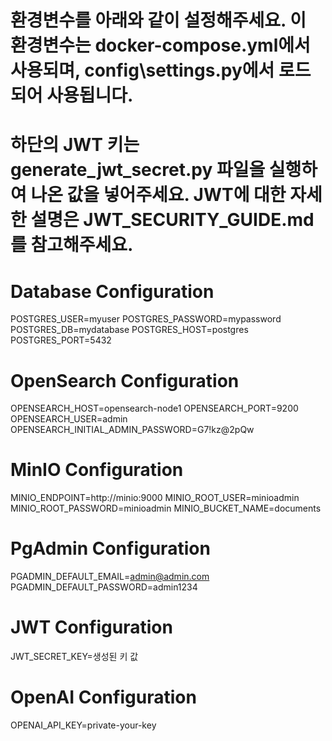 # 환경변수를 아래와 같이 설정해주세요. 이 환경변수는 docker-compose.yml에서 사용되며, config\settings.py에서 로드되어 사용됩니다.
# 하단의 JWT 키는 generate_jwt_secret.py 파일을 실행하여 나온 값을 넣어주세요. JWT에 대한 자세한 설명은 JWT_SECURITY_GUIDE.md를 참고해주세요.

# Database Configuration
POSTGRES_USER=myuser
POSTGRES_PASSWORD=mypassword
POSTGRES_DB=mydatabase
POSTGRES_HOST=postgres
POSTGRES_PORT=5432

# OpenSearch Configuration
OPENSEARCH_HOST=opensearch-node1
OPENSEARCH_PORT=9200
OPENSEARCH_USER=admin
OPENSEARCH_INITIAL_ADMIN_PASSWORD=G7!kz@2pQw

# MinIO Configuration
MINIO_ENDPOINT=http://minio:9000
MINIO_ROOT_USER=minioadmin
MINIO_ROOT_PASSWORD=minioadmin
MINIO_BUCKET_NAME=documents

# PgAdmin Configuration
PGADMIN_DEFAULT_EMAIL=admin@admin.com
PGADMIN_DEFAULT_PASSWORD=admin1234

# JWT Configuration
JWT_SECRET_KEY=생성된 키 값

# OpenAI Configuration
OPENAI_API_KEY=private-your-key
